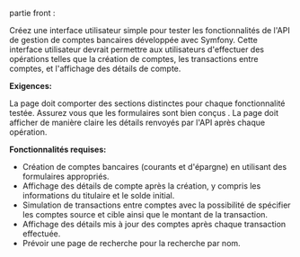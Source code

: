 partie front :

Créez une interface utilisateur simple pour tester les fonctionnalités de l'API de gestion de comptes bancaires développée avec Symfony.
Cette interface utilisateur devrait permettre aux utilisateurs d'effectuer des opérations telles que la création de comptes, les transactions entre comptes, et l'affichage des détails de compte.

**Exigences:**

La page doit comporter des sections distinctes pour chaque fonctionnalité testée.
Assurez vous que les formulaires sont bien conçus .
La page doit afficher de manière claire les détails renvoyés par l'API après chaque opération.

**Fonctionnalités requises:**

- Création de comptes bancaires (courants et d'épargne) en utilisant des formulaires appropriés.
- Affichage des détails de compte après la création, y compris les informations du titulaire et le solde initial.
- Simulation de transactions entre comptes avec la possibilité de spécifier les comptes source et cible ainsi que le montant de la transaction.
- Affichage des détails mis à jour des comptes après chaque transaction effectuée.
- Prévoir une page de recherche pour la recherche par nom.